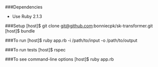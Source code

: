###Dependencies
- Use Ruby 2.1.3

###Setup
    [host]$ git clone git@github.com:bonniecpk/sk-transformer.git
    [host]$ bundle

###To run
    [host]$ ruby app.rb -i /path/to/input -o /path/to/output

###To run tests
    [host]$ rspec

###To see command-line options
    [host]$ ruby app.rb
